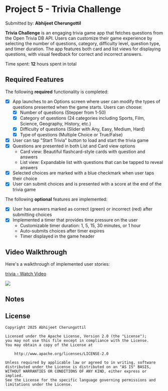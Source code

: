 # Project 5 - Trivia Challenge

Submitted by: **Abhijeet Cherungottil**

**Trivia Challenge** is an engaging trivia game app that fetches questions from the Open Trivia DB API. Users can customize their game experience by selecting the number of questions, category, difficulty level, question type, and timer duration. The app features both card and list views for displaying questions, with visual feedback for correct and incorrect answers.

Time spent: **12** hours spent in total

## Required Features

The following **required** functionality is completed:

- [x] App launches to an Options screen where user can modify the types of questions presented when the game starts. Users can choose:
  - [x] Number of questions (Stepper from 1-50)
  - [x] Category of questions (24 categories including Sports, Film, Science, Geography, History, etc.)
  - [x] Difficulty of questions (Slider with Any, Easy, Medium, Hard)
  - [x] Type of questions (Multiple Choice or True/False)
- [x] User can tap "Start Trivia" button to load and start the trivia game
- [x] Questions are presented in both List and Card view options
  - Card view: Beautiful flashcard-style cards with question and answers
  - List view: Expandable list with questions that can be tapped to reveal answers
- [x] Selected choices are marked with a blue checkmark when user taps their choice
- [x] User can submit choices and is presented with a score at the end of the trivia game
 
The following **optional** features are implemented:

- [x] User has answers marked as correct (green) or incorrect (red) after submitting choices
- [x] Implemented a timer that provides time pressure on the user
  - Customizable timer duration: 1, 5, 15, 30 minutes, or 1 hour
  - Auto-submits choices after timer expires
  - Timer displayed in the game header



## Video Walkthrough

Here's a walkthrough of implemented user stories:

<div>
    <a href="https://www.loom.com/share/1dde990988f941228c465ecc1514a848">
      <p>trivia - Watch Video</p>
    </a>
    <a href="https://www.loom.com/share/1dde990988f941228c465ecc1514a848">
      <img style="max-width:300px;" src="https://cdn.loom.com/sessions/thumbnails/1dde990988f941228c465ecc1514a848-bf1156d34a4cf2ba-full-play.gif">
    </a>
  </div>

## Notes


## License

    Copyright 2025 Abhijeet Cherungottil

    Licensed under the Apache License, Version 2.0 (the "License");
    you may not use this file except in compliance with the License.
    You may obtain a copy of the License at

        http://www.apache.org/licenses/LICENSE-2.0

    Unless required by applicable law or agreed to in writing, software
    distributed under the License is distributed on an "AS IS" BASIS,
    WITHOUT WARRANTIES OR CONDITIONS OF ANY KIND, either express or implied.
    See the License for the specific language governing permissions and
    limitations under the License.

